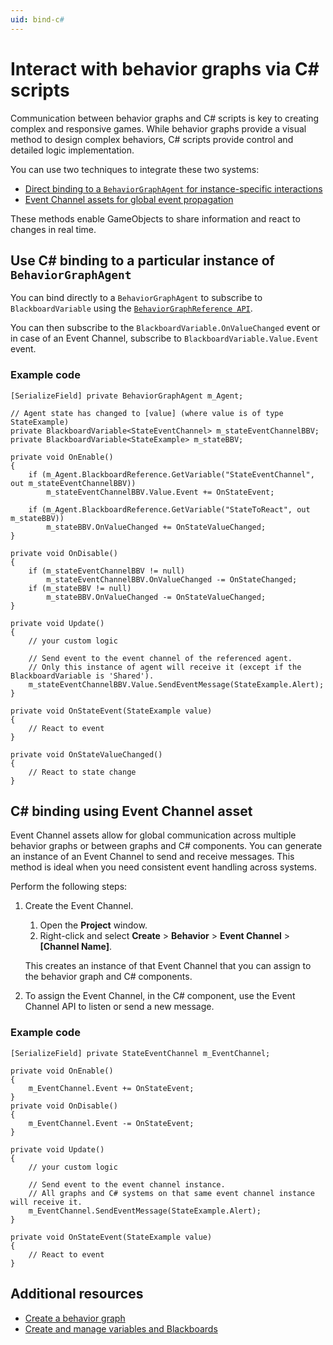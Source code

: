 ```yaml
---
uid: bind-c#
---
```


# Interact with behavior graphs via C# scripts

Communication between behavior graphs and C# scripts is key to creating complex and responsive games. While behavior graphs provide a visual method to design complex behaviors, C# scripts provide control and detailed logic implementation.

You can use two techniques to integrate these two systems:

* [Direct binding to a `BehaviorGraphAgent` for instance-specific interactions](#use-c-binding-to-a-particular-instance-of-behaviorgraphagent)
* [Event Channel assets for global event propagation](#c-binding-using-event-channel-asset)

These methods enable GameObjects to share information and react to changes in real time.

## Use C# binding to a particular instance of `BehaviorGraphAgent`

You can bind directly to a `BehaviorGraphAgent` to subscribe to `BlackboardVariable` using the [`BehaviorGraphReference API`](https://docs.unity3d.com/Packages/com.unity.behavior@1.0/api/Unity.Behavior.BlackboardReference.html#methods).

You can then subscribe to the `BlackboardVariable.OnValueChanged` event or in case of an Event Channel, subscribe to `BlackboardVariable.Value.Event` event.

### Example code

```
[SerializeField] private BehaviorGraphAgent m_Agent;

// Agent state has changed to [value] (where value is of type StateExample)
private BlackboardVariable<StateEventChannel> m_stateEventChannelBBV;
private BlackboardVariable<StateExample> m_stateBBV;

private void OnEnable()
{
    if (m_Agent.BlackboardReference.GetVariable("StateEventChannel", out m_stateEventChannelBBV))
        m_stateEventChannelBBV.Value.Event += OnStateEvent;

    if (m_Agent.BlackboardReference.GetVariable("StateToReact", out m_stateBBV))
        m_stateBBV.OnValueChanged += OnStateValueChanged;
}

private void OnDisable()
{
    if (m_stateEventChannelBBV != null)
        m_stateEventChannelBBV.OnValueChanged -= OnStateChanged;
    if (m_stateBBV != null)
        m_stateBBV.OnValueChanged -= OnStateValueChanged;
}

private void Update()
{
    // your custom logic

    // Send event to the event channel of the referenced agent.
    // Only this instance of agent will receive it (except if the BlackboardVariable is 'Shared').
    m_stateEventChannelBBV.Value.SendEventMessage(StateExample.Alert);
}

private void OnStateEvent(StateExample value)
{
    // React to event
}

private void OnStateValueChanged()
{
    // React to state change
}
```

## C# binding using Event Channel asset

Event Channel assets allow for global communication across multiple behavior graphs or between graphs and C# components. You can generate an instance of an Event Channel to send and receive messages. This method is ideal when you need consistent event handling across systems.

Perform the following steps:

1. Create the Event Channel.
   1. Open the **Project** window.
   1. Right-click and select **Create** > **Behavior** > **Event Channel** > **[Channel Name]**.

   This creates an instance of that Event Channel that you can assign to the behavior graph and C# components.

1. To assign the Event Channel, in the C# component, use the Event Channel API to listen or send a new message.

### Example code

```
[SerializeField] private StateEventChannel m_EventChannel;

private void OnEnable()
{
    m_EventChannel.Event += OnStateEvent;
}
private void OnDisable()
{
    m_EventChannel.Event -= OnStateEvent;
}

private void Update()
{
    // your custom logic

    // Send event to the event channel instance.
    // All graphs and C# systems on that same event channel instance will receive it.
    m_EventChannel.SendEventMessage(StateExample.Alert);
}

private void OnStateEvent(StateExample value)
{
    // React to event
}
```
## Additional resources

* [Create a behavior graph](create-behavior-graph.md)
* [Create and manage variables and Blackboards](blackboard-variables.md)